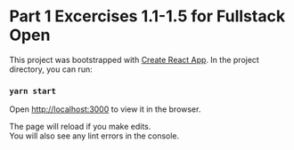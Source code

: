 # Part 1 Excercises 1.1-1.5 for Fullstack Open

This project was bootstrapped with [Create React App](https://github.com/facebook/create-react-app).
In the project directory, you can run:

### `yarn start`

Open [http://localhost:3000](http://localhost:3000) to view it in the browser.

The page will reload if you make edits.\
You will also see any lint errors in the console.

